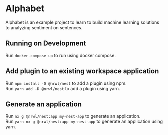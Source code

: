 # Alphabet

Alphabet is an example project to learn to build machine learning solutions to analyzing sentiment on sentences.

## Running on Development

Run `docker-compose up` to run using docker compose.

## Add plugin to an existing workspace application

Run `npm install -D @nrwl/nest` to add a plugin using npm.  
Run `yarn add -D @nrwl/nest` to add a plugin using yarn.

## Generate an application

Run `nx g @nrwl/nest:app my-nest-app` to generate an application.  
Run `yarn nx g @nrwl/nest:app my-nest-app` to generate an application using yarn.
